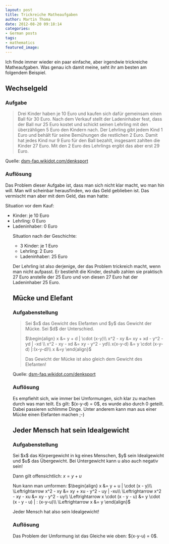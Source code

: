 ```yaml
---
layout: post
title: Trickreiche Matheaufgaben
author: Martin Thoma
date: 2012-08-20 09:18:14
categories: 
- German posts
tags: 
- mathematics
featured_image: 
---
```

Ich finde immer wieder ein paar einfache, aber irgendwie trickreiche Matheaufgaben. Was genau ich damit meine, seht ihr am besten am folgendem Beispiel.

<h2>Wechselgeld</h2>
<h3>Aufgabe</h3>
<blockquote>Drei Kinder haben je 10 Euro und kaufen sich dafür gemeinsam einen Ball für 30 Euro. Nach dem Verkauf stellt der Ladeninhaber fest, dass der Ball nur 25 Euro kostet und schickt seinen Lehrling mit den überzähligen 5 Euro den Kindern nach. Der Lehrling gibt jedem Kind 1 Euro und behält für seine Bemühungen die restlichen 2 Euro. Damit hat jedes Kind nur 9 Euro für den Ball bezahlt, insgesamt zahlten die Kinder 27 Euro. Mit den 2 Euro des Lehrlings ergibt das aber erst 29 Euro.</blockquote>
Quelle: <a href="http://dsm-faq.wikidot.com/denksport">dsm-faq.wikidot.com/denksport</a>

<h3>Auflösung</h3>
Das Problem dieser Aufgabe ist, dass man sich nicht klar macht, wo man hin will. Man will scheinbar herausfinden, wo das Geld geblieben ist. Das vermischt man aber mit dem Geld, das man hatte:

Situation vor dem Kauf:
<ul>
<li>Kinder: je 10 Euro</li>
<li>Lehrling: 0 Euro</li>
<li>Ladeninhaber: 0 Euro</li>

Situation nach der Geschichte:
<ul>
<li>3 Kinder: je 1 Euro</li>
<li>Lehrling: 2 Euro</li>
<li>Ladeninhaber: 25 Euro</li>
</ul>

Der Lehrling ist also derjenige, der das Problem trickreich macht, wenn man nicht aufpasst. Er bestiehlt die Kinder, deshalb zahlen sie praktisch 27 Euro anstelle der 25 Euro und von diesen 27 Euro hat der Ladeninhaber 25 Euro.

<h2>Mücke und Elefant</h2>
<h3>Aufgabenstellung</h3>
<blockquote>Sei $x$ das Gewicht des Elefanten und $y$ das Gewicht der Mücke. Sei $d$ der Unterschied.

$\begin{align}
x             &= y + d | \cdot (x-y)\\
x^2 - xy      &= xy + xd - y^2 - yd | -xd \\
x^2 - xy - xd &= xy - y^2 - yd\\
x(x-y-d)      &= y \cdot (x-y-d) |:(x-y-d)\\
x             &=y
\end{align}$

Das Gewicht der Mücke ist also gleich dem Gewicht des Elefanten!</blockquote>
Quelle: <a href="http://dsm-faq.wikidot.com/denksport">dsm-faq.wikidot.com/denksport</a>

<h3>Auflösung</h3>
Es empfiehlt sich, wie immer bei Umformungen, sich klar zu machen durch was man teilt. Es gilt: $(x-y-d) = 0$, es wurde also durch 0 geteilt. Dabei passieren schlimme Dinge. Unter anderem kann man aus einer Mücke einen Elefanten machen ;-)

<h2>Jeder Mensch hat sein Idealgewicht</h2>
<h3>Aufgabenstellung</h3>
Sei $x$ das Körpergewicht in kg eines Menschen, $y$ sein Idealgewicht und $u$ das Übergewicht. Bei Untergewicht kann u also auch negativ sein!

Dann gilt offensichtlich:
$x = y + u$

Nun kann man umformen:
$\begin{align}
                x             &= y + u | \cdot (x - y)\\
\Leftrightarrow x^2 - xy      &= xy + xu - y^2 - uy | -xu\\
\Leftrightarrow x^2 - xy - xu &= xy - y^2 - uy\\
\Leftrightarrow x \cdot (x - y - u) &= y \cdot (x - y - u) | : (x-y-u)\\
\Leftrightarrow x &= y
\end{align}$

Jeder Mensch hat also sein Idealgewicht!

<h3>Auflösung</h3>
Das Problem der Umformung ist das Gleiche wie oben: $(x-y-u) = 0$.